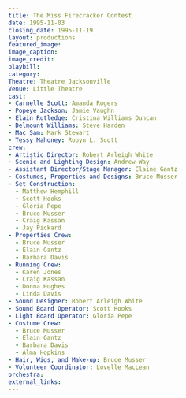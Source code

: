```yaml
---
title: The Miss Firecracker Contest
date: 1995-11-03
closing_date: 1995-11-19
layout: productions
featured_image:
image_caption:
image_credit:
playbill:
category:
Theatre: Theatre Jacksonville
Venue: Little Theatre
cast:
- Carnelle Scott: Amanda Rogers
- Popeye Jackson: Jamie Vaughn
- Elain Rutledge: Cristina Williams Duncan
- Delmount Williams: Steve Harden
- Mac Sam: Mark Stewart
- Tessy Mahoney: Robyn L. Scott
crew:
- Artistic Director: Robert Arleigh White
- Scenic and Lighting Design: Andrew Way
- Assistant Director/Stage Manager: Elaine Gantz
- Costumes, Properties and Designs: Bruce Musser
- Set Construction:
  - Matthew Hemphill
  - Scott Hooks
  - Gloria Pepe
  - Bruce Musser
  - Craig Kassan
  - Jay Pickard
- Properties Crew:
  - Bruce Musser
  - Elain Gantz
  - Barbara Davis
- Running Crew:
  - Karen Jones
  - Craig Kassan
  - Donna Hughes
  - Linda Davis
- Sound Designer: Robert Arleigh White
- Sound Board Operator: Scott Hooks
- Light Board Operator: Gloria Pepe
- Costume Crew:
  - Bruce Musser
  - Elain Gantz
  - Barbara Davis
  - Alma Hopkins
- Hair, Wigs, and Make-up: Bruce Musser
- Volunteer Coordinator: Lovelle MacLean
orchestra:
external_links:
---
```

